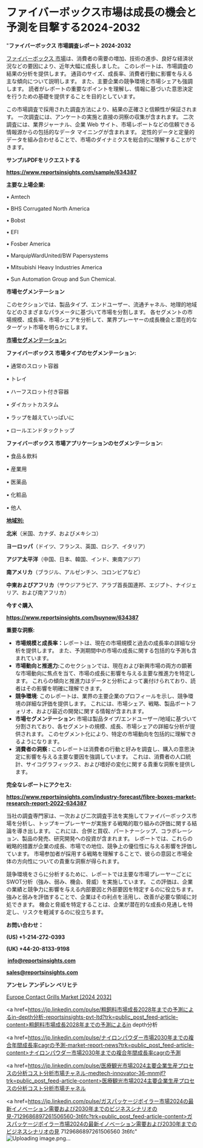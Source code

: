 # ファイバーボックス市場は成長の機会と予測を目撃する2024-2032

"<strong>ファイバーボックス 市場調査レポート 2024-2032</strong>

<a href=https://www.reportsinsights.com/sample/634387>ファイバーボックス 市場</a>は、消費者の需要の増加、技術の進歩、良好な経済状況などの要因により、近年大幅に成長しました。 このレポートは、市場調査の結果の分析を提供します。 通貨のサイズ、成長率、消費者行動に影響を与える主な傾向について説明します。 また、主要企業の競争環境と市場シェアも強調します。 読者がレポートの重要なポイントを理解し、情報に基づいた意思決定を行うための基礎を提供することを目的としています。

この市場調査で採用された調査方法により、結果の正確さと信頼性が保証されます。 一次調査には、アンケートの実施と直接の洞察の収集が含まれます。 二次調査には、業界ジャーナル、企業 Web サイト、市場レポートなどの信頼できる情報源からの包括的なデータ マイニングが含まれます。 定性的データと定量的データを組み合わせることで、市場のダイナミクスを総合的に理解することができます。

<strong><b>サンプルPDFをリクエストする</b></strong>

<a href=https://www.reportsinsights.com/sample/634387><strong><u>https://www.reportsinsights.com/sample/634387</u></strong></a>

<strong>主要な上場企業:</strong>

• Amtech

• BHS Corrugated North America

• Bobst

• EFI

• Fosber America

• MarquipWardUnited/BW Papersystems

• Mitsubishi Heavy Industries America

• Sun Automation Group and Sun Chemical.

<strong>市場セグメンテーション</strong>

このセクションでは、製品タイプ、エンドユーザー、流通チャネル、地理的地域などのさまざまなパラメータに基づいて市場を分割します。 各セグメントの市場規模、成長率、市場シェアを分析して、業界プレーヤーの成長機会と潜在的なターゲット市場を明らかにします。

<strong><u>市場セグメンテーション</u></strong><strong><u>:</u></strong>

<strong>ファイバーボックス 市場タイプのセグメンテーション:</strong>

• 通常のスロット容器

• トレイ

• ハーフスロット付き容器

• ダイカットカスタム

• ラップを越えていっぱいに

• ロールエンドタックトップ

<strong>ファイバーボックス 市場アプリケーションのセグメンテーション:</strong>

• 食品＆飲料

• 産業用

• 医薬品

• 化粧品

• 他人

<strong><u>地域別</u></strong><strong><u>:</u></strong>

<strong>北米</strong>（米国、カナダ、およびメキシコ）

<strong>ヨーロッパ</strong>（ドイツ、フランス、英国、ロシア、イタリア）

<strong>アジア太平洋</strong>（中国、日本、韓国、インド、東南アジア）

<strong>南アメリカ</strong>（ブラジル、アルゼンチン、コロンビアなど）

<strong>中東およびアフリカ</strong>（サウジアラビア、アラブ首長国連邦、エジプト、ナイジェリア、および南アフリカ）

<strong>今すぐ購入</strong>

<a href=https://www.reportsinsights.com/buynow/634387><strong><u>https://www.reportsinsights.com/buynow/634387</u></strong></a>

<strong>重要な洞察:</strong>
<ul>
  <li><strong>市場規模と成長率：</strong>レポートは、現在の市場規模と過去の成長率の詳細な分析を提供します。 また、予測期間中の市場の成長に関する包括的な予測も含まれています。</li>
  <li><strong>市場動向と推進力:</strong>このセクションでは、現在および新興市場の両方の顕著な市場動向に焦点を当て、市場の成長に影響を与える主要な推進力を特定します。 これらの傾向と推進力はデータと分析によって裏付けられており、読者はその影響を明確に理解できます。</li>
  <li><strong>競争環境</strong>: このレポートは、業界の主要企業のプロフィールを示し、競争環境の詳細な評価を提供します。 これには、市場シェア、戦略、製品ポートフォリオ、および最近の開発に関する情報が含まれます。</li>
  <li><strong>市場セグメンテーション: </strong>市場は製品タイプ/エンドユーザー/地域に基づいて分割されており、各セグメントの規模、成長、市場シェアの詳細な分析が提供されます。 このセグメント化により、特定の市場動向を包括的に理解できるようになります。</li>
  <li><strong>消費者の洞察 : </strong>このレポートは消費者の行動と好みを調査し、購入の意思決定に影響を与える主要な要因を強調しています。 これは、消費者の人口統計、サイコグラフィックス、および嗜好の変化に関する貴重な洞察を提供します。</li>
</ul>
<strong>完全なレポートにアクセス:</strong>

<a href=https://www.reportsinsights.com/industry-forecast/fibre-boxes-market-research-report-2022-634387><strong><u><b>https://www.reportsinsights.com/industry-forecast/fibre-boxes-market-research-report-2022-634387</b></u></strong></a>

当社の調査専門家は、一次および二次調査手法を実施してファイバーボックス市場を分析し、トップキープレーヤーが実施する戦略的取り組みの評価に関する結論を導き出します。 これには、合併と買収、パートナーシップ、コラボレーション、製品の発売、研究開発への投資が含まれます。 レポートでは、これらの戦略的措置が企業の成長、市場での地位、競争上の優位性に与える影響を評価しています。 市場参加者が採用する戦略を理解することで、彼らの意図と市場全体の方向性についての貴重な洞察が得られます。

競争環境をさらに分析するために、レポートでは主要な市場プレーヤーごとにSWOT分析（強み、弱み、機会、脅威）を実施しています。 この評価は、企業の業績と競争力に影響を与える内部要因と外部要因を特定するのに役立ちます。 強みと弱みを評価することで、企業はその利点を活用し、改善が必要な領域に対処できます。 機会と脅威を特定することは、企業が潜在的な成長の見通しを特定し、リスクを軽減するのに役立ちます。

<strong>お問い合わせ：</strong>

<strong>(US) +1-214-272-0393</strong>

<strong>(UK) +44-20-8133-9198</strong>

<strong> </strong><a href=info@reportsinsights.com><strong><u>info@reportsinsights.com</u></strong></a>

<a href=sales@reportsinsights.com><strong><u>sales@reportsinsights.com</u></strong></a>

<strong>アンセレ アンデレン ベリヒテ</strong>

<a href=https://www.linkedin.com/pulse/europe-contact-grills-markets-analysis-decision-makers-417uf/>Europe Contact Grills Market [2024 2032]</a>

<a href=https://jp.linkedin.com/pulse/粗飼料市場成長2028年までの予測によるin-depth分析-reportsinsights-pvt-ltd?trk=public_post_feed-article-content>粗飼料市場成長2028年までの予測によるin depth分析</a>

<a href=https://jp.linkedin.com/pulse/ナイロンパウダー市場2030年までの複合年間成長率cagrの予測-market-report-news?trk=public_post_feed-article-content>ナイロンパウダー市場2030年までの複合年間成長率cagrの予測</a>

<a href=https://jp.linkedin.com/pulse/医療観光市場2024主要企業生産プロセスの分析コスト分析市場チャネル-medtech-innovator-36-mnmjf?trk=public_post_feed-article-content>医療観光市場2024主要企業生産プロセスの分析コスト分析市場チャネル</a>

<a href=https://jp.linkedin.com/pulse/ガスパッケージボイラー市場2024の最新イノベーション需要および2030年までのビジネスシナリオの見-7129686897261506560-3t6fc?trk=public_post_feed-article-content>ガスパッケージボイラー市場2024の最新イノベーション需要および2030年までのビジネスシナリオの見 7129686897261506560 3t6fc</a>"
![Uploading image.png…]()

